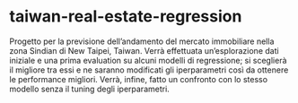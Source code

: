 # taiwan-real-estate-regression
Progetto per la previsione dell’andamento del mercato immobiliare nella zona
Sindian di New Taipei, Taiwan. Verrà effettuata un’esplorazione dati iniziale e una
prima evaluation su alcuni modelli di regressione; si sceglierà il migliore tra essi e ne
saranno modificati gli iperparametri così da ottenere le performance migliori. Verrà,
infine, fatto un confronto con lo stesso modello senza il tuning degli iperparametri.
